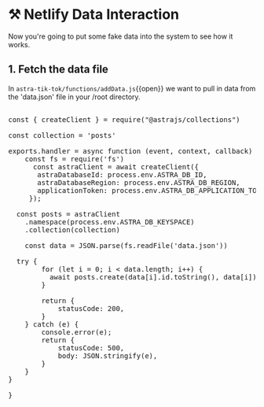 # ⚒️ Netlify Data Interaction

Now you're going to put some fake data into the system to see how it works.

## 1. Fetch the data file

In `astra-tik-tok/functions/addData.js`{{open}} we want to pull in data from the 'data.json' file in your /root directory.

<pre class="file" data-filename="astra-tik-toc/functions/addData.js" data-target="replace">

const { createClient } = require("@astrajs/collections")

const collection = 'posts'

exports.handler = async function (event, context, callback) {
    const fs = require('fs')
      const astraClient = await createClient({
       astraDatabaseId: process.env.ASTRA_DB_ID,
       astraDatabaseRegion: process.env.ASTRA_DB_REGION,
       applicationToken: process.env.ASTRA_DB_APPLICATION_TOKEN,
     });

  const posts = astraClient
    .namespace(process.env.ASTRA_DB_KEYSPACE)
    .collection(collection)

    const data = JSON.parse(fs.readFile('data.json'))

  try {
        for (let i = 0; i < data.length; i++) {
          await posts.create(data[i].id.toString(), data[i])
        }

        return {
            statusCode: 200,
        }
    } catch (e) {
        console.error(e);
        return {
            statusCode: 500,
            body: JSON.stringify(e),
        }
    }
}

}   
</pre> 

